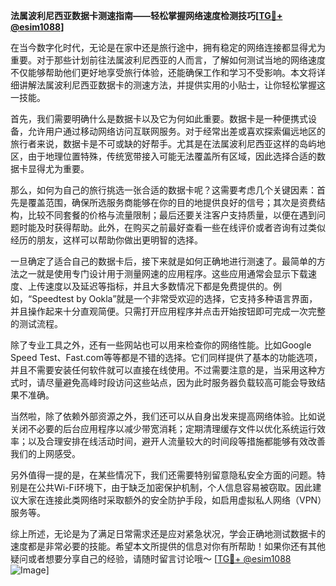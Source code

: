 **法属波利尼西亚数据卡测速指南——轻松掌握网络速度检测技巧[[TG💪+ @esim1088](https://t.me/s/esim1088)]**

在当今数字化时代，无论是在家中还是旅行途中，拥有稳定的网络连接都显得尤为重要。对于那些计划前往法属波利尼西亚的人而言，了解如何测试当地的网络速度不仅能够帮助他们更好地享受旅行体验，还能确保工作和学习不受影响。本文将详细讲解法属波利尼西亚数据卡的测速方法，并提供实用的小贴士，让你轻松掌握这一技能。

首先，我们需要明确什么是数据卡以及它为何如此重要。数据卡是一种便携式设备，允许用户通过移动网络访问互联网服务。对于经常出差或喜欢探索偏远地区的旅行者来说，数据卡是不可或缺的好帮手。尤其是在法属波利尼西亚这样的岛屿地区，由于地理位置特殊，传统宽带接入可能无法覆盖所有区域，因此选择合适的数据卡显得尤为重要。

那么，如何为自己的旅行挑选一张合适的数据卡呢？这需要考虑几个关键因素：首先是覆盖范围，确保所选服务商能够在你的目的地提供良好的信号；其次是资费结构，比较不同套餐的价格与流量限制；最后还要关注客户支持质量，以便在遇到问题时能及时获得帮助。此外，在购买之前最好查看一些在线评价或者咨询有过类似经历的朋友，这样可以帮助你做出更明智的选择。

一旦确定了适合自己的数据卡后，接下来就是如何正确地进行测速了。最简单的方法之一就是使用专门设计用于测量网速的应用程序。这些应用通常会显示下载速度、上传速度以及延迟等指标，并且大多数情况下都是免费提供的。例如，“Speedtest by Ookla”就是一个非常受欢迎的选择，它支持多种语言界面，并且操作起来十分直观简便。只需打开应用程序并点击开始按钮即可完成一次完整的测试流程。

除了专业工具之外，还有一些网站也可以用来检查你的网络性能。比如Google Speed Test、Fast.com等等都是不错的选择。它们同样提供了基本的功能选项，并且不需要安装任何软件就可以直接在线使用。不过需要注意的是，当采用这种方式时，请尽量避免高峰时段访问这些站点，因为此时服务器负载较高可能会导致结果不准确。

当然啦，除了依赖外部资源之外，我们还可以从自身出发来提高网络体验。比如说关闭不必要的后台应用程序以减少带宽消耗；定期清理缓存文件以优化系统运行效率；以及合理安排在线活动时间，避开人流量较大的时间段等措施都能够有效改善我们的上网感受。

另外值得一提的是，在某些情况下，我们还需要特别留意隐私安全方面的问题。特别是在公共Wi-Fi环境下，由于缺乏加密保护机制，个人信息容易被窃取。因此建议大家在连接此类网络时采取额外的安全防护手段，如启用虚拟私人网络（VPN）服务等。

综上所述，无论是为了满足日常需求还是应对紧急状况，学会正确地测试数据卡的速度都是非常必要的技能。希望本文所提供的信息对你有所帮助！如果你还有其他疑问或者想要分享自己的经验，请随时留言讨论哦～ [[TG💪+ @esim1088](https://t.me/s/esim1088) ![Image](https://i.postimg.cc/4NQfJmqS/Snipaste-2025-05-13-00-14-12.png)]